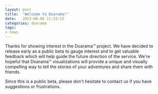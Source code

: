 ```yaml
---
layout: post
title:  "Welcome to Doarama!"
date:   2013-08-06 11:33:13
categories: doarama
tags:
- news
---
```


Thanks for showing interest in the Doarama&trade; project.  We have decided to release early as a public beta to gauge interest and to get valuable feedback which will help guide the future direction of the service.  We're hopeful that Doarama&trade; visualizations will provide a unique and visually compelling way to tell the stories of your adventures and share them with friends.

Since this is a public beta, please don't hesitate to contact us if you have suggestions or frustrations.
